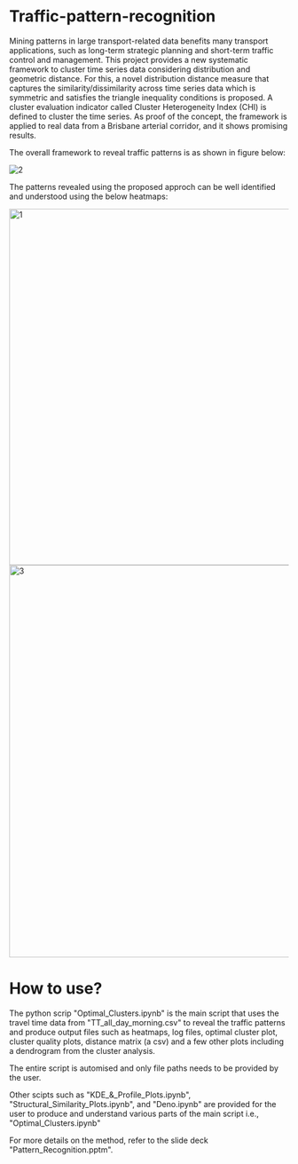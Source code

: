 # Traffic-pattern-recognition
Mining patterns in large transport-related data benefits many transport
applications, such as long-term strategic planning and short-term traffic
control and management. This project provides a new systematic
framework to cluster time series data considering distribution and
geometric distance. For this, a novel distribution distance measure that
captures the similarity/dissimilarity across time series data which is
symmetric and satisfies the triangle inequality conditions is proposed. A
cluster evaluation indicator called Cluster Heterogeneity Index (CHI) is
defined to cluster the time series. As proof of the concept, the
framework is applied to real data from a Brisbane arterial corridor, and it
shows promising results.

The overall framework to reveal traffic patterns is as shown in figure below:

![2](https://user-images.githubusercontent.com/64182050/216213099-c973733a-fe46-47a8-931b-017ada22eab1.png)

The patterns revealed using the proposed approch can be well identified and understood using the below heatmaps:

<img width="642" alt="1" src="https://user-images.githubusercontent.com/64182050/216212933-6d9ad155-0e32-49de-9a72-8c793ac0ceb0.PNG">

<img width="707" alt="3" src="https://user-images.githubusercontent.com/64182050/216213197-58e0c17a-7096-4a8d-a4ae-ead3894a7297.PNG">


# How to use?

The python scrip "Optimal_Clusters.ipynb" is the main script that uses the travel time data from "TT_all_day_morning.csv" to reveal the traffic patterns and produce output files such as heatmaps, log files, optimal cluster plot, cluster quality plots, distance matrix (a csv) and a few other plots including a dendrogram from the cluster analysis. 

The entire script is automised and only file paths needs to be provided by the user. 

Other scipts such as "KDE_&_Profile_Plots.ipynb", "Structural_Similarity_Plots.ipynb", and "Deno.ipynb" are provided for the user to produce and understand various parts of the main script i.e., "Optimal_Clusters.ipynb"

For more details on the method, refer to the slide deck "Pattern_Recognition.pptm".
